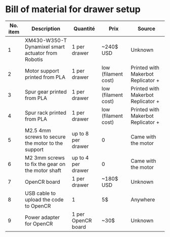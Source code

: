 # Bill of material for drawer setup 
| No. item | Description | Quantité | Prix | Source |
|---|---|---|---|---|
| 1 |  XM430-W350-T Dynamixel smart actuator from Robotis |  1 per drawer |  ~240$ USD |  Unknown |
| 2 |  Motor support printed from PLA |  1 per drawer |  low (filament cost) |  Printed with Makerbot Replicator + |
| 3 |  Spur gear printed from PLA |  1 per drawer |  low (filament cost) |  Printed with Makerbot Replicator + |
| 4 |  Spur rack printed from PLA |  1 per drawer |  low (filament cost) |  Printed with Makerbot Replicator + |
| 5 |  M2.5 4mm screws to secure the motor to the support | up to 8 per drawer  |  0 |  Came with the motor |
| 6 |  M2 3mm screws to fix the gear on the motor shaft  |  up to 4 per drawer |  0 |  Came with the motor |
| 7 |  OpenCR board |  1 per drawer |  ~180$ USD |  Unknown |
| 8 |  USB cable to upload the code to OpenCR |  1 |  5$ |  Anywhere |
| 9 |  Power adapter for OpenCR |  1 per OpenCR board |  ~30$ |  Unknown |
